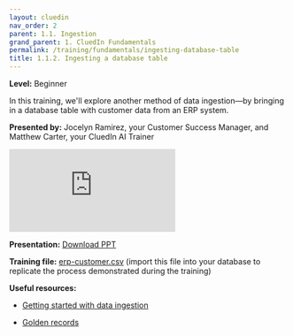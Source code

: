 ```yaml
---
layout: cluedin
nav_order: 2
parent: 1.1. Ingestion
grand_parent: 1. CluedIn Fundamentals
permalink: /training/fundamentals/ingesting-database-table
title: 1.1.2. Ingesting a database table
---
```


**Level:** Beginner

In this training, we'll explore another method of data ingestion—by bringing in a database table with customer data from an ERP system.

**Presented by:** Jocelyn Ramirez, your Customer Success Manager, and Matthew Carter, your CluedIn AI Trainer

<div class="videoFrame">
<iframe src="https://player.vimeo.com/video/1087769955?badge=0&amp;autopause=0&amp;player_id=0&amp;app_id=58479" frameborder="0" allow="autoplay; fullscreen; picture-in-picture; clipboard-write" title="CluedIn Fundamentals: Ingesting a database table"></iframe></div>

**Presentation:** <a href="../../../assets/other/training-ppt/ingesting-a-database-table.pptx" download>Download PPT</a>

**Training file:** <a href="../../../assets/other/erp-customer.csv" download>erp-customer.csv</a> (import this file into your database to replicate the process demonstrated during the training)

**Useful resources:**

- [Getting started with data ingestion](/getting-started/data-ingestion)

- [Golden records](/key-terms-and-features/golden-records)